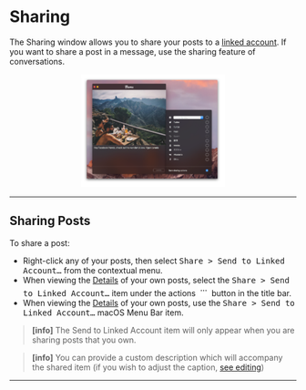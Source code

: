 # Sharing

The Sharing window allows you to share your posts to a [linked account](//views/profile/linkedaccounts.md). If you want to share a post in a message, use the sharing feature of conversations.

<p style="text-align: center; margin-top: 1em;"><img src="/views/assets/sharing.png" width="50%" height="50%" /></p>

------

## Sharing Posts

To share a post:

- Right-click any of your posts, then select <kbd>Share > Send to Linked Account…</kbd> from the contextual menu.
- When viewing the [Details](//views/detailview.md) of your own posts, select the <kbd>Share > Send to Linked Account…</kbd> item under the actions <img src="/views/assets/actions-menu.png" width="20" height="20" /> button in the title bar.
- When viewing the [Details](//views/detailview.md) of your own posts, use the <kbd>Share > Send to Linked Account…</kbd> macOS Menu Bar item.

> **[info]**
> The <kdb>Send to Linked Account</kbd> item will only appear when you are sharing posts that you own. 

> **[info]**
> You can provide a custom description which will accompany the shared item (if you wish to adjust the caption, [see editing](//views/editing.md))

-----